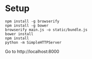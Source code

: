 Setup
=====

```
npm install -g browserify
npm install -g bower
browserify main.js -o static/bundle.js
bower install
npm install
python -m SimpleHTTPServer
```

Go to http://localhost:8000

